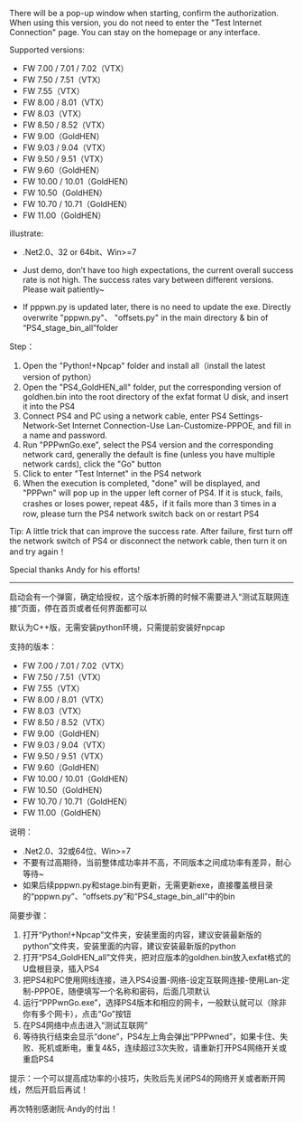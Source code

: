 There will be a pop-up window when starting, confirm the authorization. When using this version, you do not need to enter the "Test Internet Connection" page. You can stay on the homepage or any interface.

Supported versions:
- FW 7.00 / 7.01 / 7.02（VTX）
- FW 7.50 / 7.51（VTX）
- FW 7.55（VTX）
- FW 8.00 / 8.01（VTX）
- FW 8.03（VTX）
- FW 8.50 / 8.52（VTX）
- FW 9.00（GoldHEN）
- FW 9.03 / 9.04（VTX）
- FW 9.50 / 9.51（VTX）
- FW 9.60（GoldHEN）
- FW 10.00 / 10.01（GoldHEN）
- FW 10.50（GoldHEN）
- FW 10.70 / 10.71（GoldHEN）
- FW 11.00（GoldHEN）

illustrate:
- .Net2.0、32 or 64bit、Win>=7 

- Just demo, don’t have too high expectations, the current overall success rate is not high. The success rates vary between different versions. Please wait patiently~

- If pppwn.py is updated later, there is no need to update the exe. Directly overwrite "pppwn.py"、 "offsets.py" in the main directory & bin of “PS4_stage_bin_all”folder

Step：
1. Open the "Python!+Npcap" folder and install all（install the latest version of python）
2. Open the "PS4_GoldHEN_all" folder, put the corresponding version of goldhen.bin into the root directory of the exfat format U disk, and insert it into the PS4
3. Connect PS4 and PC using a network cable, enter PS4 Settings-Network-Set Internet Connection-Use Lan-Customize-PPPOE, and fill in a name and password.
4. Run "PPPwnGo.exe", select the PS4 version and the corresponding network card, generally the default is fine (unless you have multiple network cards), click the "Go" button
5. Click to enter "Test Internet" in the PS4 network
6. When the execution is completed, "done" will be displayed, and "PPPwn" will pop up in the upper left corner of PS4. If it is stuck, fails, crashes or loses power, repeat 4&5，if it fails more than 3 times in a row, please  turn the PS4 network switch back on or restart PS4

Tip: A little trick that can improve the success rate. After failure, first turn off the network switch of PS4 or disconnect the network cable, then turn it on and try again！

Special thanks Andy for his efforts!



----------------------------------------------------------------------------------------
启动会有一个弹窗，确定给授权，这个版本折腾的时候不需要进入“测试互联网连接”页面，停在首页或者任何界面都可以

默认为C++版，无需安装python环境，只需提前安装好npcap

支持的版本：
- FW 7.00 / 7.01 / 7.02（VTX）
- FW 7.50 / 7.51（VTX）
- FW 7.55（VTX）
- FW 8.00 / 8.01（VTX）
- FW 8.03（VTX）
- FW 8.50 / 8.52（VTX）
- FW 9.00（GoldHEN）
- FW 9.03 / 9.04（VTX）
- FW 9.50 / 9.51（VTX）
- FW 9.60（GoldHEN）
- FW 10.00 / 10.01（GoldHEN）
- FW 10.50（GoldHEN）
- FW 10.70 / 10.71（GoldHEN）
- FW 11.00（GoldHEN）

说明：
- .Net2.0、32或64位、Win>=7 
- 不要有过高期待，当前整体成功率并不高，不同版本之间成功率有差异，耐心等待~
- 如果后续pppwn.py和stage.bin有更新，无需更新exe，直接覆盖根目录的“pppwn.py”、“offsets.py”和“PS4_stage_bin_all”中的bin

简要步骤：
1. 打开“Python!+Npcap”文件夹，安装里面的内容，建议安装最新版的python”文件夹，安装里面的内容，建议安装最新版的python
2. 打开“PS4_GoldHEN_all”文件夹，把对应版本的goldhen.bin放入exfat格式的U盘根目录，插入PS4
3. 把PS4和PC使用网线连接，进入PS4设置-网络-设定互联网连接-使用Lan-定制-PPPOE，随便填写一个名称和密码，后面几项默认
4. 运行“PPPwnGo.exe”，选择PS4版本和相应的网卡，一般默认就可以（除非你有多个网卡），点击“Go”按钮
5. 在PS4网络中点击进入“测试互联网”
6. 等待执行结束会显示“done”，PS4左上角会弹出“PPPwned”，如果卡住、失败、死机或断电，重复4&5，连续超过3次失败，请重新打开PS4网络开关或重启PS4

提示：一个可以提高成功率的小技巧，失败后先关闭PS4的网络开关或者断开网线，然后开启后再试！


再次特别感谢阮·Andy的付出！
